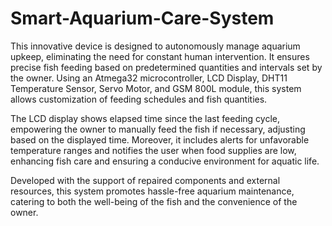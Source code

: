 # Smart-Aquarium-Care-System
This innovative device is designed to autonomously manage aquarium upkeep, eliminating the need for constant human intervention. It ensures precise fish feeding based on predetermined quantities and intervals set by the owner. Using an Atmega32 microcontroller, LCD Display, DHT11 Temperature Sensor, Servo Motor, and GSM 800L module, this system allows customization of feeding schedules and fish quantities.

The LCD display shows elapsed time since the last feeding cycle, empowering the owner to manually feed the fish if necessary, adjusting based on the displayed time. Moreover, it includes alerts for unfavorable temperature ranges and notifies the user when food supplies are low, enhancing fish care and ensuring a conducive environment for aquatic life.

Developed with the support of repaired components and external resources, this system promotes hassle-free aquarium maintenance, catering to both the well-being of the fish and the convenience of the owner.

